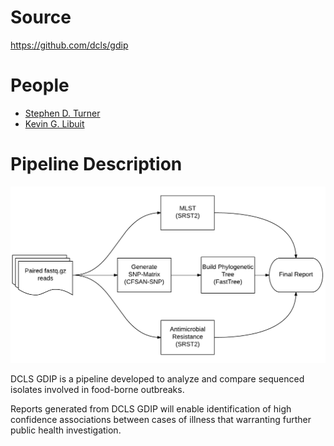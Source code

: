 # Source

<https://github.com/dcls/gdip>

# People

- [Stephen D. Turner](http://www.google.com/recaptcha/mailhide/d?k=01lKgXnqE6Va_tcIEkUUMMXA==&c=8cNmVsuwaP7OG163K8z49WDuv5M9HBlzj1rfgVsTX_Y=)
- [Kevin G. Libuit](http://www.google.com/recaptcha/mailhide/d?k=01lKgXnqE6Va_tcIEkUUMMXA==&c=dCq1Is6PZSxjhRTptzOs-aBj0v9PvkiwAq3olZuP1Ek=)

# Pipeline Description

![](./pipeline.png)

DCLS GDIP is a pipeline developed to analyze and compare sequenced isolates involved in food-borne outbreaks. 

Reports generated from DCLS GDIP will enable identification of high confidence associations between cases of illness that warranting further public health investigation. 

